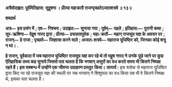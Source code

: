 **अत्रैवोदाहृत: पूर्वमितिहास: सुरॢषणा ।** **प्रीत्या महाक्रतौ राजन्पृच्छतेऽजातशत्रवे ॥ १३॥** 

**शब्दार्थ** 

**अत्र—** **इस प्रसंग में** **; एव—** **निश्चय** **; उदाहृत:—** **सुनाया गया** **; पूर्वम्—** **पहले** **; इतिहास:—** **पुरानी कथा** **; सुर-ऋषिणा—** **देवॢष** **नारद द्वारा** **; प्रीत्या—** **प्रसन्नतापूर्वक** **; महा-क्रतौ—** **महान् राजसूय यज्ञ के अवसर पर** **; राजन्—** **हे राजा** **; पृच्छते—** **जिज्ञासा करने** **वाले** **; अजात-शत्रवे—** **महाराज युधिष्ठिर को, जिनका कोई शत्रु न था।** **.** 

**हे राजन्, पूर्वकाल में जब महाराज युधिष्ठिर राजसूय यज्ञ कर रहे थे तो महॢष नारद ने उनके** **पूछे जाने पर कुछ ऐतिहासिक तथ्य कह सुनाये जिससे पता चलता है कि भगवान् असुरों का** **वध करते समय भी कितने निष्पक्ष रहते हैं। इस सश्बन्ध में उन्होंने एक जीवन्त उदाहरण प्रस्तुत** **किया।** **तात्पर्य :** इस श्लोक से महाराज युधिष्ठिर द्वारा किए जा रहे राजसूय यज्ञ की स्थली पर जब भगवान् ने शिशुपाल का वध किया तब भी वे कितने निष्पक्ष थे, इसका पता चलता है।  
